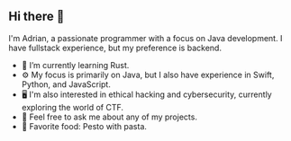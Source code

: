 ## Hi there 👋

I'm Adrian, a passionate programmer with a focus on Java development. I have fullstack experience, but my preference is backend.

<!--- 🔭 I’m currently working on...-->
- 🦀 I’m currently learning Rust.
- ⚙️ My focus is primarily on Java, but I also have experience in Swift, Python, and JavaScript.
- 🖥️ I'm also interested in ethical hacking and cybersecurity, currently exploring the world of CTF.
- 💬 Feel free to ask me about any of my projects.<!-- - 📫 How to reach me: ...-->
- 🍴 Favorite food: Pesto with pasta.
